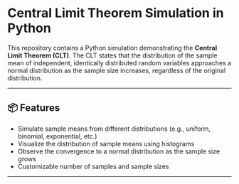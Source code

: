 # Central Limit Theorem Simulation in Python

This repository contains a Python simulation demonstrating the **Central Limit Theorem (CLT)**. The CLT states that the distribution of the sample mean of independent, identically distributed random variables approaches a normal distribution as the sample size increases, regardless of the original distribution.

---

## 📦 Features

- Simulate sample means from different distributions (e.g., uniform, binomial, exponential, etc.)
- Visualize the distribution of sample means using histograms
- Observe the convergence to a normal distribution as the sample size grows
- Customizable number of samples and sample sizes

---

